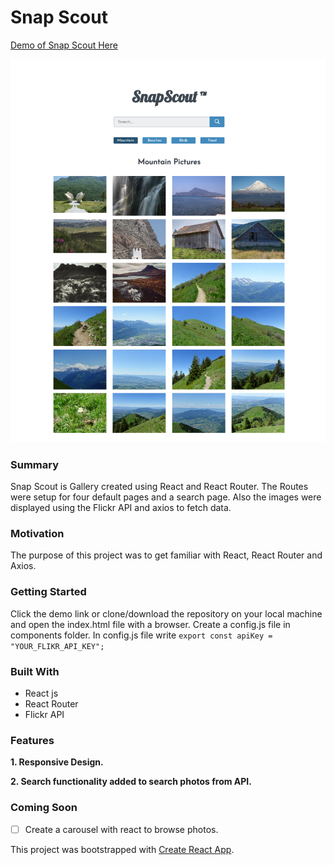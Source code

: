  # Snap Scout
[Demo of Snap Scout Here](https://yog9.github.io/SnapScout/)

![](/snapscout.jpg)

### Summary
Snap Scout is Gallery created using React and React Router. The Routes were setup for four default pages and a search page. Also the images were displayed using the Flickr API and axios to fetch data.
 
 ### Motivation
The purpose of this project was to get familiar with React, React Router and  Axios.

### Getting Started
 Click the demo link or clone/download the repository on your local machine and open the index.html file with a browser.
 Create a config.js file in components folder. In config.js file write
  `export const apiKey = "YOUR_FLIKR_API_KEY";`
  
### Built With
* React js
* React Router
* Flickr API

### Features
**1. Responsive Design.**

**2. Search functionality added to search photos from API.**


### Coming Soon 
- [ ] Create a carousel with react to browse photos.

This project was bootstrapped with [Create React App](https://github.com/facebook/create-react-app).
